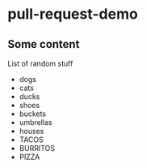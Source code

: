 # pull-request-demo

## Some content

List of random stuff

- dogs
- cats
- ducks
- shoes
- buckets
- umbrellas
- houses
- TACOS
- BURRITOS
- PIZZA
